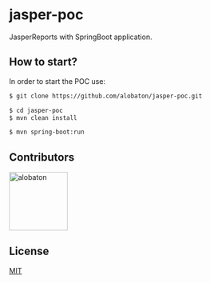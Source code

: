 # jasper-poc

JasperReports with SpringBoot application.

## How to start?

In order to start the POC use:

```bash
$ git clone https://github.com/alobaton/jasper-poc.git

$ cd jasper-poc
$ mvn clean install

$ mvn spring-boot:run
```

## Contributors

[<img alt="alobaton" src="https://avatars1.githubusercontent.com/u/9356067?s=460&v=4" width="117">](https://github.com/alobaton)

## License

[MIT](https://github.com/alobaton/jasper-poc/blob/master/LICENSE)
